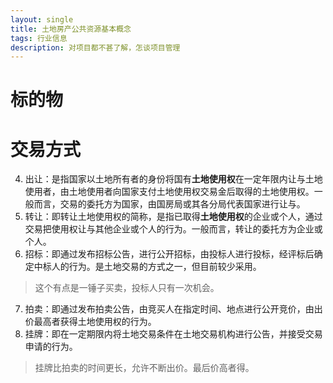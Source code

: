```yaml
---
layout: single
title: 土地房产公共资源基本概念
tags: 行业信息
description: 对项目都不甚了解，怎谈项目管理
---
```

# 标的物

# 交易方式
4)	出让：是指国家以土地所有者的身份将国有**土地使用权**在一定年限内让与土地使用者，由土地使用者向国家支付土地使用权交易金后取得的土地使用权。一般而言，交易的委托方为国家，由国房局或其各分局代表国家进行让与。
5)	转让：即转让土地使用权的简称，是指已取得**土地使用权**的企业或个人，通过交易把使用权让与其他企业或个人的行为。一般而言，转让的委托方为企业或个人。
6)	招标：即通过发布招标公告，进行公开招标，由投标人进行投标，经评标后确定中标人的行为。是土地交易的方式之一，但目前较少采用。
> 这个有点是一锤子买卖，投标人只有一次机会。

7)	拍卖：即通过发布拍卖公告，由竞买人在指定时间、地点进行公开竞价，由出价最高者获得土地使用权的行为。
8)	挂牌：即在一定期限内将土地交易条件在土地交易机构进行公告，并接受交易申请的行为。
> 挂牌比拍卖的时间更长，允许不断出价。最后价高者得。




